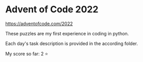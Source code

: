# Advent of Code 2022

https://adventofcode.com/2022

These puzzles are my first experience in coding in python.

Each day's task description is provided in the according folder.

My score so far: 2 :star:
